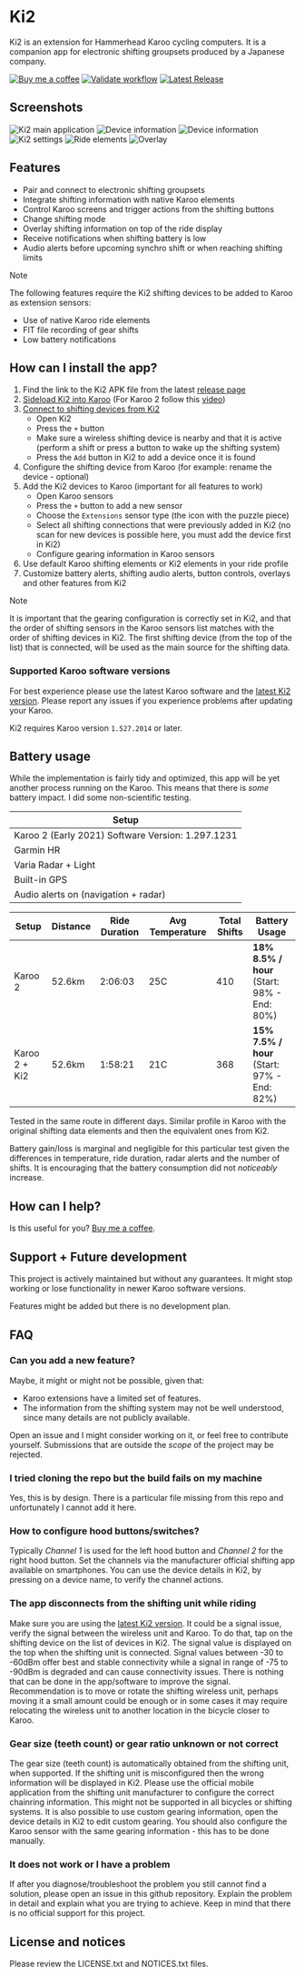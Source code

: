 # Ki2

Ki2 is an extension for Hammerhead Karoo cycling computers. It is a companion app for electronic shifting groupsets produced by a Japanese company.

[![Buy me a coffee](https://img.shields.io/badge/☕-Buy%20me%20a%20coffee-blue)](https://www.paypal.com/donate/?business=N6PWH859NY7W6&no_recurring=1&item_name=Buy+me+a+coffee&currency_code=EUR) [![Validate workflow](https://github.com/valterc/ki2/actions/workflows/android-validate.yml/badge.svg?branch=main)](https://github.com/valterc/ki2/actions/workflows/android-validate.yml) [![Latest Release](https://img.shields.io/github/v/release/valterc/ki2?label=Latest%20Release)](https://github.com/valterc/ki2/releases/latest/)

## Screenshots

![Ki2 main application](media/image_1.png?raw=true "Ki2 main application")
![Device information](media/image_2.png?raw=true "Device information")
![Device information](media/image_3.png?raw=true "Device information")
![Ki2 settings](media/image_4.png?raw=true "Ki2 settings")
![Ride elements](media/image_5.png?raw=true "Ride elements")
![Overlay](media/overlay.gif?raw=true "Overlay")

## Features

- Pair and connect to electronic shifting groupsets
- Integrate shifting information with native Karoo elements
- Control Karoo screens and trigger actions from the shifting buttons
- Change shifting mode
- Overlay shifting information on top of the ride display
- Receive notifications when shifting battery is low
- Audio alerts before upcoming synchro shift or when reaching shifting limits

> [!NOTE]
> The following features require the Ki2 shifting devices to be added to Karoo as extension sensors:
>
> - Use of native Karoo ride elements
> - FIT file recording of gear shifts
> - Low battery notifications

## How can I install the app?

1. Find the link to the Ki2 APK file from the latest [release page](https://github.com/valterc/ki2/releases/latest/)
2. [Sideload Ki2 into Karoo](https://support.hammerhead.io/hc/en-us/articles/31576497036827-Companion-App-Sideloading) (For Karoo 2 follow this [video](https://www.youtube.com/watch?v=qp7H_ZPQEJY))
3. [Connect to shifting devices from Ki2](https://user-images.githubusercontent.com/1299179/204136334-c8a5a395-c6b5-4d16-a8d5-ff1fa2dd726d.mp4)
   - Open Ki2
   - Press the `+` button
   - Make sure a wireless shifting device is nearby and that it is active (perform a shift or press a button to wake up the shifting system)
   - Press the `Add` button in Ki2 to add a device once it is found
4. Configure the shifting device from Karoo (for example: rename the device - optional)
5. Add the Ki2 devices to Karoo (important for all features to work)
   - Open Karoo sensors
   - Press the `+` button to add a new sensor
   - Choose the `Extensions` sensor type (the icon with the puzzle piece)
   - Select all shifting connections that were previously added in Ki2 (no scan for new devices is possible here, you must add the device first in Ki2)
   - Configure gearing information in Karoo sensors
6. Use default Karoo shifting elements or Ki2 elements in your ride profile
7. Customize battery alerts, shifting audio alerts, button controls, overlays and other features from Ki2

> [!NOTE]
> It is important that the gearing configuration is correctly set in Ki2, and that the order of shifting sensors in the Karoo sensors list matches with the order of shifting devices in Ki2. The first shifting device (from the top of the list) that is connected, will be used as the main source for the shifting data.

### Supported Karoo software versions

For best experience please use the latest Karoo software and the [latest Ki2 version](https://github.com/valterc/ki2/releases/latest/). Please report any issues if you experience problems after updating your Karoo.

Ki2 requires Karoo version `1.527.2014` or later.

## Battery usage

While the implementation is fairly tidy and optimized, this app will be yet another process running on the Karoo. This means that there is _some_ battery impact. I did some non-scientific testing.

| Setup                                             |
|---------------------------------------------------|
| Karoo 2 (Early 2021) Software Version: 1.297.1231 |
| Garmin HR                                         |
| Varia Radar + Light                               |
| Built-in GPS                                      |
| Audio alerts on (navigation + radar)              |

| Setup         | Distance | Ride Duration | Avg Temperature | Total Shifts | Battery Usage                                           |
|---------------|----------|---------------|-----------------|--------------|---------------------------------------------------------|
| Karoo 2       | 52.6km   | 2:06:03       | 25C             | 410          | **18%**<br> **8.5% / hour**<br> (Start: 98% - End: 80%) |
| Karoo 2 + Ki2 | 52.6km   | 1:58:21       | 21C             | 368          | **15%**<br> **7.5% / hour**<br> (Start: 97% - End: 82%) |

Tested in the same route in different days. Similar profile in Karoo with the original shifting data elements and then the equivalent ones from Ki2.

Battery gain/loss is marginal and negligible for this particular test given the differences in temperature, ride duration, radar alerts and the number of shifts. It is encouraging that the battery consumption did not _noticeably_ increase.

## How can I help?

Is this useful for you? [Buy me a coffee](https://www.paypal.com/donate/?business=N6PWH859NY7W6&no_recurring=1&item_name=Buy+me+a+coffee&currency_code=EUR).

## Support + Future development

This project is actively maintained but without any guarantees. It might stop working or lose functionality in newer Karoo software versions.

Features might be added but there is no development plan.

## FAQ

### Can you add a new feature?

Maybe, it might or might not be possible, given that:

- Karoo extensions have a limited set of features.
- The information from the shifting system may not be well understood, since many details are not publicly available.

Open an issue and I might consider working on it, or feel free to contribute yourself. Submissions that are outside the _scope_ of the project may be rejected.

### I tried cloning the repo but the build fails on my machine

Yes, this is by design. There is a particular file missing from this repo and unfortunately I cannot add it here.

### How to configure hood buttons/switches?

Typically _Channel 1_ is used for the left hood button and _Channel 2_ for the right hood button. Set the channels via the manufacturer official shifting app available on smartphones. You can use the device details in Ki2, by pressing on a device name, to verify the channel actions.

### The app disconnects from the shifting unit while riding

Make sure you are using the [latest Ki2 version](https://github.com/valterc/ki2/releases/latest/). It could be a signal issue, verify the signal between the wireless unit and Karoo. To do that, tap on the shifting device on the list of devices in Ki2. The signal value is displayed on the top when the shifting unit is connected. Signal values between -30 to -60dBm offer best and stable connectivity while a signal in range of -75 to -90dBm is degraded and can cause connectivity issues. There is nothing that can be done in the app/software to improve the signal. Recommendation is to move or rotate the shifting wireless unit, perhaps moving it a small amount could be enough or in some cases it may require relocating the wireless unit to another location in the bicycle closer to Karoo.

### Gear size (teeth count) or gear ratio unknown or not correct

The gear size (teeth count) is automatically obtained from the shifting unit, when supported. If the shifting unit is misconfigured then the wrong information will be displayed in Ki2. Please use the official mobile application from the shifting unit manufacturer to configure the correct chainring information. This might not be supported in all bicycles or shifting systems. It is also possible to use custom gearing information, open the device details in Ki2 to edit custom gearing. You should also configure the Karoo sensor with the same gearing information - this has to be done manually.

### It does not work or I have a problem

If after you diagnose/troubleshoot the problem you still cannot find a solution, please open an issue in this github repository. Explain the problem in detail and explain what you are trying to achieve. Keep in mind that there is no official support for this project.

## License and notices

Please review the LICENSE.txt and NOTICES.txt files.
